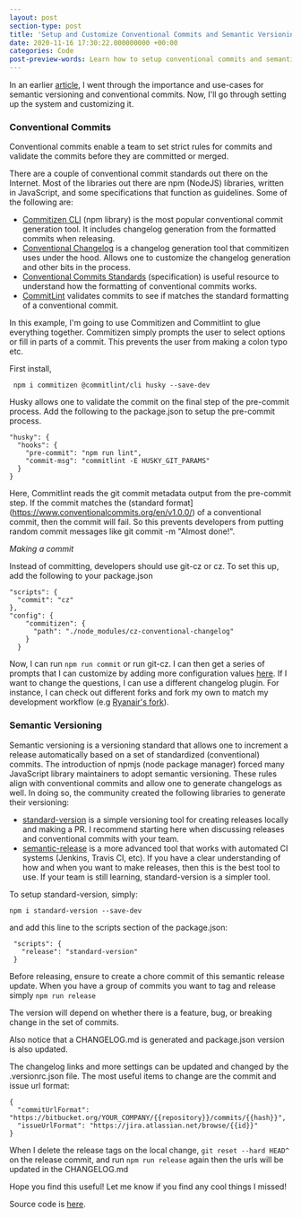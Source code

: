```yaml
---
layout: post
section-type: post
title: 'Setup and Customize Conventional Commits and Semantic Versioning'
date: 2020-11-16 17:30:22.000000000 +00:00
categories: Code
post-preview-words: Learn how to setup conventional commits and semantic versioning...
---
```


In an earlier [article](https://evanjmg.com/code/2020/11/08/Automate-reporting-with-changelogs.html), I went through the importance and use-cases for semantic versioning and conventional commits. Now, I'll go through setting up the system and customizing it.

### Conventional Commits

Conventional commits enable a team to set strict rules for commits and validate the commits before they are committed or merged.

There are a couple of conventional commit standards out there on the Internet. Most of the libraries out there are npm (NodeJS) libraries, written in JavaScript, and some specifications that function as guidelines.  Some of the following are:

- [Commitizen CLI](https://github.com/commitizen/cz-cli) (npm library) is the most popular conventional commit generation tool. It includes changelog generation from the formatted commits when releasing.
- [Conventional Changelog](https://github.com/conventional-changelog/conventional-changelog) is a changelog generation tool that commitizen uses under the hood. Allows one to customize the changelog generation and other bits in the process.
- [Conventional Commits Standards](https://www.conventionalcommits.org/en/v1.0.0/) (specification) is useful resource to understand how the formatting of conventional commits works.
- [CommitLint](https://github.com/conventional-changelog/commitlint#readme) validates commits to see if matches the standard formatting of a conventional commit.

In this example, I'm going to use Commitizen and Commitlint to glue everything together. Commitizen simply prompts the user to select options or fill in parts of a commit. This prevents the user from making a colon typo etc.

First install,
```
 npm i commitizen @commitlint/cli husky --save-dev
```

Husky allows one to validate the commit on the final step of the pre-commit process. Add the following to the package.json to setup the pre-commit process.

```
"husky": {
  "hooks": {
    "pre-commit": "npm run lint",
    "commit-msg": "commitlint -E HUSKY_GIT_PARAMS"
  }
}
```
Here, Commitlint reads the git commit metadata output from the pre-commit step. If the commit matches the (standard format](https://www.conventionalcommits.org/en/v1.0.0/) of a conventional commit, then the commit will fail. So this prevents developers from putting random commit messages like git commit -m "Almost done!".

*Making a commit*

Instead of committing, developers should use git-cz or cz. To set this up, add the following to your package.json
```
"scripts": {
  "commit": "cz"
},
"config": {
    "commitizen": {
      "path": "./node_modules/cz-conventional-changelog"
    }
  }

```

Now, I can run `npm run commit` or run git-cz. I can then get a series of prompts that I can customize by adding more configuration values [here](https://www.npmjs.com/package/cz-conventional-changelog). If I want to change the questions, I can use a different changelog plugin. For instance, I can check out different forks and fork my own to match my development workflow (e.g [Ryanair's fork](https://github.com/Ryanair/cz-conventional-changelog)).

### Semantic Versioning

Semantic versioning is a versioning standard that allows one to increment a release automatically based on a set of standardized (conventional) commits. The introduction of npmjs (node package manager) forced many JavaScript library maintainers to adopt semantic versioning. These rules align with conventional commits and allow one to generate changelogs as well. In doing so, the community created the following libraries to generate their versioning:

- [standard-version](https://www.npmjs.com/package/standard-version) is a simple versioning tool for creating releases locally and making a PR. I recommend starting here when discussing releases and conventional commits with your team.
- [semantic-release](https://www.npmjs.com/semantic-release) is a more advanced tool that works with automated CI systems (Jenkins, Travis CI, etc). If you have a clear understanding of how and when you want to make releases, then this is the best tool to use. If your team is still learning, standard-version is a simpler tool.

To setup standard-version, simply:
```
npm i standard-version --save-dev
```

and add this line to the scripts section of the package.json:

```
 "scripts": {
   "release": "standard-version"
 }
```

Before releasing, ensure to create a chore commit of this semantic release update. When you have a group of commits you want to tag and release simply `npm run release`

The version will depend on whether there is a feature, bug, or breaking change in the set of commits.

Also notice that a CHANGELOG.md is generated and package.json version is also updated.

The changelog links and more settings can be updated and changed by the .versionrc.json file. The most useful items to change are the commit and issue url format:
```
{
  "commitUrlFormat": "https://bitbucket.org/YOUR_COMPANY/{{repository}}/commits/{{hash}}",
  "issueUrlFormat": "https://jira.atlassian.net/browse/{{id}}"
}
```

When I delete the release tags on the local change, `git reset --hard HEAD^` on the release commit, and run `npm run release` again then the urls will be updated in the CHANGELOG.md

Hope you find this useful! Let me know if you find any cool things I missed!

Source code is [here](https://github.com/evanjmg/changelog-example/).





